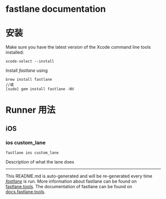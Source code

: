 fastlane documentation
================
# 安装

Make sure you have the latest version of the Xcode command line tools installed:

```
xcode-select --install
```

Install _fastlane_ using
```
brew install fastlane 
//或
[sudo] gem install fastlane -NV
```

# Runner 用法
## iOS
### ios custom_lane
```
fastlane ios custom_lane
```
Description of what the lane does

----

This README.md is auto-generated and will be re-generated every time [_fastlane_](https://fastlane.tools) is run.
More information about fastlane can be found on [fastlane.tools](https://fastlane.tools).
The documentation of fastlane can be found on [docs.fastlane.tools](https://docs.fastlane.tools).

